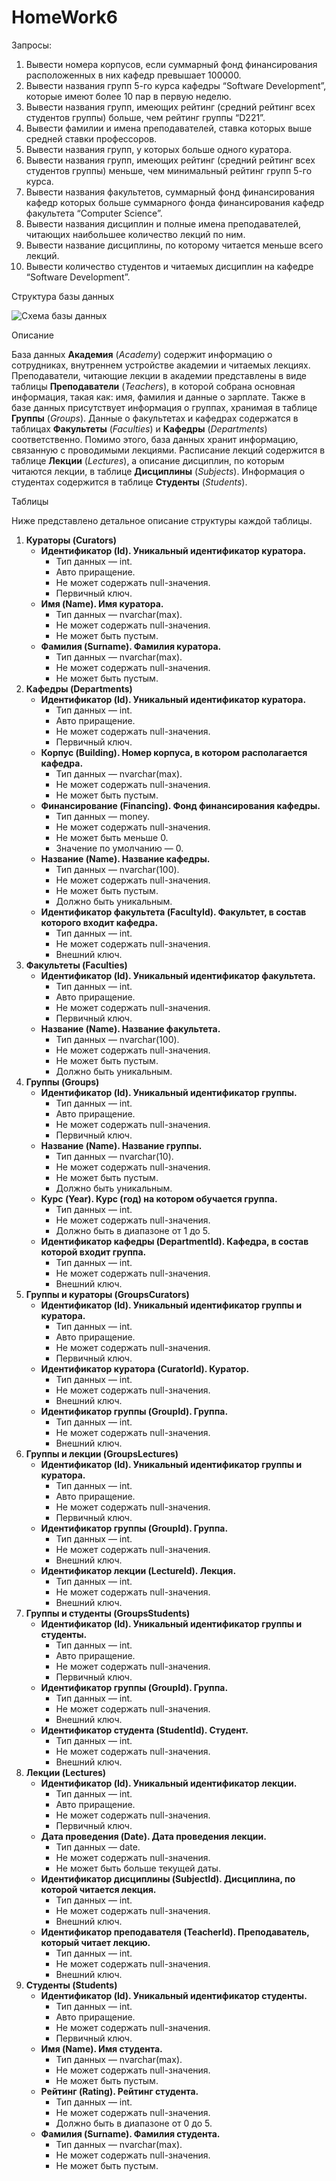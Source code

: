 # <b>HomeWork6</b>

Запросы:<br>
<ol>
<li>Вывести номера корпусов, если суммарный фонд финансирования расположенных в них кафедр превышает 100000.</li>
<li>Вывести названия групп 5-го курса кафедры “Software Development”, которые имеют более 10 пар в первую неделю.</li>
<li>Вывести названия групп, имеющих рейтинг (средний рейтинг всех студентов группы) больше, чем рейтинг группы “D221”.</li>
<li>Вывести фамилии и имена преподавателей, ставка которых выше средней ставки профессоров.</li>
<li>Вывести названия групп, у которых больше одного куратора.</li>
<li>Вывести названия групп, имеющих рейтинг (средний рейтинг всех студентов группы) меньше, чем минимальный рейтинг групп 5-го курса.</li>
<li>Вывести названия факультетов, суммарный фонд финансирования кафедр которых больше суммарного фонда финансирования кафедр факультета “Computer Science”.</li>
<li>Вывести названия дисциплин и полные имена преподавателей, читающих наибольшее количество лекций по ним.</li>
<li>Вывести название дисциплины, по которому читается меньше всего лекций.</li>
<li>Вывести количество студентов и читаемых дисциплин на кафедре “Software Development”.</li>
</ol>
Структура базы данных

![Схема базы данных](https://user-images.githubusercontent.com/108996479/205450008-0feb10ae-d660-4e43-a037-f3a1216a2a0d.png)

Описание

База данных <b>Академия</b> (<i>Academy</i>) содержит информацию о сотрудниках, внутреннем устройстве академии и читаемых лекциях. Преподаватели, читающие лекции в академии представлены в виде таблицы <b>Преподаватели</b> (<i>Teachers</i>), в которой собрана основная информация, такая как: имя, фамилия и данные о зарплате. Также в базе данных присутствует информация о группах, хранимая в таблице <b>Группы</b> (<i>Groups</i>). Данные о факультетах и кафедрах содержатся в таблицах <b>Факультеты</b> (<i>Faculties</i>) и <b>Кафедры</b> (<i>Departments</i>) соответственно. Помимо этого, база данных хранит информацию, связанную с проводимыми лекциями. Расписание лекций содержится в таблице <b>Лекции</b> (<i>Lectures</i>), а описание дисциплин, по которым читаются лекции, в таблице <b>Дисциплины</b> (<i>Subjects</i>). Информация о студентах содержится в таблице <b>Студенты</b> (<i>Students</i>).

Таблицы

Ниже представлено детальное описание структуры каждой таблицы.
<ol>
<li>
  <b>Кураторы (Curators)</b>
  <ul>
    <li><b>Идентификатор (Id). Уникальный идентификатор куратора.</b>
      <ul>
        <li>Тип данных — int.</li>
        <li>Авто приращение.</li>  
        <li>Не может содержать null-значения.</li>  
        <li>Первичный ключ.</li>  
      </ul>
    </li>
    <li><b>Имя (Name). Имя куратора.</b>
      <ul>
        <li>Тип данных — nvarchar(max).</li>
        <li>Не может содержать null-значения.</li>
        <li>Не может быть пустым.</li>
      </ul>
    </li>
    <li><b>Фамилия (Surname). Фамилия куратора.</b>
      <ul>
        <li>Тип данных — nvarchar(max).</li>
        <li>Не может содержать null-значения.</li>
        <li>Не может быть пустым.</li>
      </ul>
    </li>
  </ul>
</li>
<li>
  <b>Кафедры (Departments)</b>
  <ul>
    <li><b>Идентификатор (Id). Уникальный идентификатор куратора.</b>
      <ul>
        <li>Тип данных — int.</li>
        <li>Авто приращение.</li>  
        <li>Не может содержать null-значения.</li>  
        <li>Первичный ключ.</li>  
      </ul>
    </li>
    <li><b>Корпус (Building). Номер корпуса, в котором располагается кафедра.</b>
      <ul>
        <li>Тип данных — nvarchar(max).</li>
        <li>Не может содержать null-значения.</li>
        <li>Не может быть пустым.</li>
      </ul>
    </li>
    <li><b>Финансирование (Financing). Фонд финансирования кафедры.</b>
      <ul>
        <li>Тип данных — money.</li>
        <li>Не может содержать null-значения.</li>
        <li>Не может быть меньше 0.</li>
        <li>Значение по умолчанию — 0.</li>
      </ul>
    </li>
    <li><b>Название (Name). Название кафедры.</b>
      <ul>
        <li>Тип данных — nvarchar(100).</li>
        <li>Не может содержать null-значения.</li>
        <li>Не может быть пустым.</li>
        <li>Должно быть уникальным.</li>
      </ul>
    </li>
    <li><b>Идентификатор факультета (FacultyId). Факультет, в состав которого входит кафедра.</b>
      <ul>
        <li>Тип данных — int.</li>
        <li>Не может содержать null-значения.</li>
        <li>Внешний ключ.</li>
      </ul>
    </li>
  </ul>
</li>
<li>
  <b>Факультеты (Faculties)</b>
  <ul>
    <li><b>Идентификатор (Id). Уникальный идентификатор факультета.</b>
      <ul>
        <li>Тип данных — int.</li>
        <li>Авто приращение.</li>  
        <li>Не может содержать null-значения.</li>  
        <li>Первичный ключ.</li>  
      </ul>
    </li>
    <li><b>Название (Name). Название факультета.</b>
      <ul>
        <li>Тип данных — nvarchar(100).</li>
        <li>Не может содержать null-значения.</li>
        <li>Не может быть пустым.</li>
        <li>Должно быть уникальным.</li>
      </ul>
    </li>
  </ul>
</li>
<li>
  <b>Группы (Groups)</b>
  <ul>
    <li><b>Идентификатор (Id). Уникальный идентификатор группы.</b>
      <ul>
        <li>Тип данных — int.</li>
        <li>Авто приращение.</li>  
        <li>Не может содержать null-значения.</li>  
        <li>Первичный ключ.</li>  
      </ul>
    </li>
    <li><b>Название (Name). Название группы.</b>
      <ul>
        <li>Тип данных — nvarchar(10).</li>
        <li>Не может содержать null-значения.</li>
        <li>Не может быть пустым.</li>
        <li>Должно быть уникальным.</li>
      </ul>
    </li>
    <li><b>Курс (Year). Курс (год) на котором обучается группа.</b>
      <ul>
        <li>Тип данных — int.</li>
        <li>Не может содержать null-значения.</li>
        <li>Должно быть в диапазоне от 1 до 5.</li>
      </ul>
    </li>
    <li><b>Идентификатор кафедры (DepartmentId). Кафедра, в состав которой входит группа.</b>
      <ul>
        <li>Тип данных — int.</li>
        <li>Не может содержать null-значения.</li>
        <li>Внешний ключ.</li>
      </ul>
    </li>
  </ul>
</li>
<li>
  <b>Группы и кураторы (GroupsCurators)</b>
  <ul>
    <li><b>Идентификатор (Id). Уникальный идентификатор группы и куратора.</b>
      <ul>
        <li>Тип данных — int.</li>
        <li>Авто приращение.</li>  
        <li>Не может содержать null-значения.</li>  
        <li>Первичный ключ.</li>  
      </ul>
    </li>
    <li><b>Идентификатор куратора (CuratorId). Куратор.</b>
      <ul>
        <li>Тип данных — int.</li>
        <li>Не может содержать null-значения.</li>
        <li>Внешний ключ.</li>
      </ul>
    </li>
    <li><b>Идентификатор группы (GroupId). Группа.</b>
      <ul>
        <li>Тип данных — int.</li>
        <li>Не может содержать null-значения.</li>
        <li>Внешний ключ.</li>
      </ul>
    </li>
  </ul>
</li>
<li>
  <b>Группы и лекции (GroupsLectures)</b>
  <ul>
    <li><b>Идентификатор (Id). Уникальный идентификатор группы и куратора.</b>
      <ul>
        <li>Тип данных — int.</li>
        <li>Авто приращение.</li>  
        <li>Не может содержать null-значения.</li>  
        <li>Первичный ключ.</li>  
      </ul>
    </li>
    <li><b>Идентификатор группы (GroupId). Группа.</b>
      <ul>
        <li>Тип данных — int.</li>
        <li>Не может содержать null-значения.</li>
        <li>Внешний ключ.</li>
      </ul>
    </li>
    <li><b>Идентификатор лекции (LectureId). Лекция.</b>
      <ul>
        <li>Тип данных — int.</li>
        <li>Не может содержать null-значения.</li>
        <li>Внешний ключ.</li>
      </ul>
    </li>
  </ul>
</li>
<li>
  <b>Группы и студенты (GroupsStudents)</b>
  <ul>
    <li><b>Идентификатор (Id). Уникальный идентификатор группы и студенты.</b>
      <ul>
        <li>Тип данных — int.</li>
        <li>Авто приращение.</li>  
        <li>Не может содержать null-значения.</li>  
        <li>Первичный ключ.</li>  
      </ul>
    </li>
    <li><b>Идентификатор группы (GroupId). Группа.</b>
      <ul>
        <li>Тип данных — int.</li>
        <li>Не может содержать null-значения.</li>
        <li>Внешний ключ.</li>
      </ul>
    </li>
    <li><b>Идентификатор студента (StudentId). Студент.</b>
      <ul>
        <li>Тип данных — int.</li>
        <li>Не может содержать null-значения.</li>
        <li>Внешний ключ.</li>
      </ul>
    </li>
  </ul>
</li>
<li>
  <b>Лекции (Lectures)</b>
  <ul>
    <li><b>Идентификатор (Id). Уникальный идентификатор лекции.</b>
      <ul>
        <li>Тип данных — int.</li>
        <li>Авто приращение.</li>  
        <li>Не может содержать null-значения.</li>  
        <li>Первичный ключ.</li>  
      </ul>
    </li>
    <li><b>Дата проведения (Date). Дата проведения лекции.</b>
      <ul>
        <li>Тип данных — date.</li>
        <li>Не может содержать null-значения.</li>
        <li>Не может быть больше текущей даты.</li>
      </ul>
    </li>
    <li><b>Идентификатор дисциплины (SubjectId). Дисциплина, по которой читается лекция.</b>
      <ul>
        <li>Тип данных — int.</li>
        <li>Не может содержать null-значения.</li>
        <li>Внешний ключ.</li>
      </ul>
    </li>
    <li><b>Идентификатор преподавателя (TeacherId). Преподаватель, который читает лекцию.</b>
      <ul>
        <li>Тип данных — int.</li>
        <li>Не может содержать null-значения.</li>
        <li>Внешний ключ.</li>
      </ul>
    </li>
  </ul>
</li>
<li>
  <b>Студенты (Students)</b>
  <ul>
    <li><b>Идентификатор (Id). Уникальный идентификатор студенты.</b>
      <ul>
        <li>Тип данных — int.</li>
        <li>Авто приращение.</li>  
        <li>Не может содержать null-значения.</li>  
        <li>Первичный ключ.</li>  
      </ul>
    </li>
    <li><b>Имя (Name). Имя студента.</b>
      <ul>
        <li>Тип данных — nvarchar(max).</li>
        <li>Не может содержать null-значения.</li>
        <li>Не может быть пустым.</li>
      </ul>
    </li>
    <li><b>Рейтинг (Rating). Рейтинг студента.</b>
      <ul>
        <li>Тип данных — int.</li>
        <li>Не может содержать null-значения.</li>
        <li>Должно быть в диапазоне от 0 до 5.</li>
      </ul>
    </li>
    <li><b>Фамилия (Surname). Фамилия студента.</b>
      <ul>
        <li>Тип данных — nvarchar(max).</li>
        <li>Не может содержать null-значения.</li>
        <li>Не может быть пустым.</li>
      </ul>
    </li>
  </ul>
</li>
</ol>
